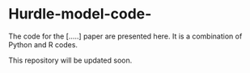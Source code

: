 # Hurdle-model-code-
The code for the [.....] paper are presented here. It is a combination of Python and R codes.

This repository will be updated soon.
